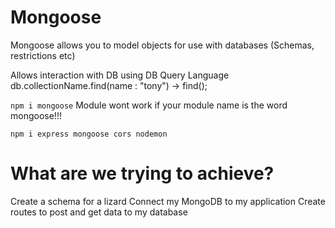 # Mongoose

Mongoose allows you to model objects for use with databases (Schemas, restrictions etc)

Allows interaction with DB using DB Query Language
db.collectionName.find(name : "tony") -> find();

`npm i mongoose`
Module wont work if your module name is the word mongoose!!!

`npm i express mongoose cors nodemon`

# What are we trying to achieve? 

Create a schema for a lizard
Connect my MongoDB to my application
Create routes to post and get data to my database


